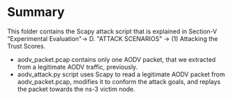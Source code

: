 # Summary
This folder contains the Scapy attack script that is explained in Section-V "Experimental Evaluation"-> D. "ATTACK SCENARIOS" -> (1) Attacking the Trust Scores.
- aodv_packet.pcap contains only one AODV packet, that we extracted from a legitimate AODV traffic, previously.
- aodv_attack.py script uses Scapy to read a legitimate AODV packet from aodv_packet.pcap, modifies it to conform the attack goals, and replays the packet towards the ns-3 victim node.